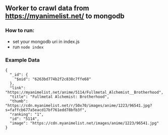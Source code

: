 ## Worker to crawl data from https://myanimelist.net/ to mongodb

### How to run:
- set your mongodb uri in index.js
- run `node index`

### Example Data
```
{
  "_id": {
    "$oid": "6263bd774b2f2c838c7ffe68"
  },
  "link": "https://myanimelist.net/anime/5114/Fullmetal_Alchemist__Brotherhood",
  "title": "Fullmetal Alchemist: Brotherhood",
  "thumb": "https://cdn.myanimelist.net/r/50x70/images/anime/1223/96541.jpg?s=faffcb677a5eacd17bf761edd78bfb3f",
  "ranking": "1",
  "id": "5114",
  "image": "https://cdn.myanimelist.net/images/anime/1223/96541.jpg"
}
```